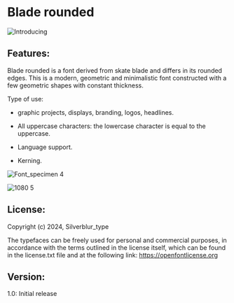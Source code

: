 # Blade rounded

![Introducing](https://github.com/silverblurtype/blade-rounded/assets/163983174/d9b5beea-47bf-447f-a74a-43481d65a103)

## Features:
Blade rounded is a font derived from skate blade and differs in its rounded edges.
This is a modern, geometric and minimalistic font constructed with a few geometric shapes with constant thickness.

Type of use:
- graphic projects, displays, branding, logos, headlines.

- All uppercase characters: the lowercase character is equal to the uppercase.
- Language support.
- Kerning.


![Font_specimen 4](https://github.com/silverblurtype/blade-rounded/assets/163983174/011218b7-766c-43b2-8cc4-bedf7c0b18a6)

![1080 5](https://github.com/silverblurtype/blade-rounded/assets/163983174/200e2fe7-fd78-45e8-9016-d0558dc4c5a7)


## License:
Copyright (c) 2024, Silverblur_type 

The typefaces can be freely used for personal and commercial purposes, in accordance with the terms outlined in the license itself, which can be found in the license.txt file and at the following link: 
https://openfontlicense.org

## Version:
1.0: Initial release




